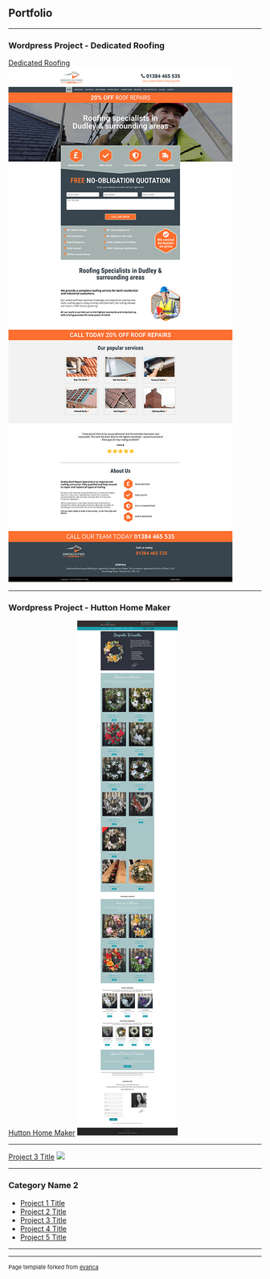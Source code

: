 ## Portfolio

---

### Wordpress Project - Dedicated Roofing 

[Dedicated Roofing](/dedicated_roofing.md)
<img src="images/dedicatedroofing-thumb.jpg?raw=true"/>

---

### Wordpress Project - Hutton Home Maker

[Hutton Home Maker](/hutton_home_maker.md)
<img src="images/huttonhomemaker-thumb.jpg?raw=true"/>

---
[Project 3 Title](http://example.com/)
<img src="images/dummy_thumbnail.jpg?raw=true"/>

---

### Category Name 2

- [Project 1 Title](http://example.com/)
- [Project 2 Title](http://example.com/)
- [Project 3 Title](http://example.com/)
- [Project 4 Title](http://example.com/)
- [Project 5 Title](http://example.com/)

---




---
<p style="font-size:11px">Page template forked from <a href="https://github.com/evanca/quick-portfolio">evanca</a></p>
<!-- Remove above link if you don't want to attibute -->
